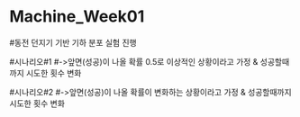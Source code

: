 # Machine_Week01

#동전 던지기 기반 기하 분포 실험 진행

#시나리오#1
#->앞면(성공)이 나올 확률 0.5로 이상적인 상황이라고 가정 & 성공할때까지 시도한 횟수 변화


#시나리오#2
#->앞면(성공)이 나올 확률이 변화하는 상황이라고 가정 & 성공할때까지 시도한 횟수 변화
